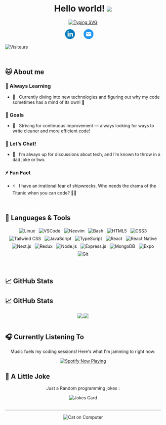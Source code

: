 <h1 align="center">
<h1 align="center">
Hello world!
  <img src="https://media.giphy.com/media/hvRJCLFzcasrR4ia7z/giphy.gif" width="28">
</h1>
  
<p align="center">
  <a href="https://git.io/typing-svg"><img src="https://readme-typing-svg.demolab.com?font=Fira+Code&pause=1000&center=true&width=435&lines=I'm+Aldric+Bottreau;I'm+a+Fullstack+Developer" alt="Typing SVG" /></a>
</p>

<p align="center">
  <a href=""><img width="32px" alt="Linkedin" title="Linkedin"  src="https://github.com/0xhel/0xhel/blob/main/socialLogo/linkedinLogo.png"/></a>
  &#8287;&#8287;&#8287;&#8287;&#8287;
  <a href="mailto:0xhel@tutamail.com"><img width="32px" alt="Email" title="Email" src="https://github.com/0xhel/0xhel/blob/main/socialLogo/mailLogo.png"></a>
  &#8287;&#8287;&#8287;&#8287;&#8287;
</p>

![Visiteurs](https://api.visitorbadge.io/api/VisitorHit?user=0xhel&repo=github-visitors-badge&countColor=%230366d6)

<br>

## 🐱​ About me

### 🌱 Always Learning
- 🔭 &nbsp; Currently diving into new technologies and figuring out why my code sometimes has a mind of its own! 🤖

### 🥅 Goals
- 🥅 &nbsp; Striving for continuous improvement — always looking for ways to write cleaner and more efficient code!

### 💬 Let’s Chat!
- 💬 &nbsp; I’m always up for discussions about tech, and I’m known to throw in a dad joke or two.

### ⚡ Fun Fact
- ⚡ &nbsp; I have an irrational fear of shipwrecks. Who needs the drama of the Titanic when you can code? 🚢😱

<br>

## 🔧 Languages & Tools

<p align="center">
  <img src="https://img.shields.io/badge/Linux-FCC624?style=for-the-badge&logo=linux&logoColor=black" alt="Linux" style="vertical-align:top; margin:4px"/>
  <img src="https://img.shields.io/badge/Visual_Studio_Code-0078D4?style=for-the-badge&logo=visual-studio-code&logoColor=white" alt="VSCode" style="vertical-align:top; margin:4px"/>
  <img src="https://img.shields.io/badge/Neovim-57A143?style=for-the-badge&logo=neovim&logoColor=white" alt="Neovim" style="vertical-align:top; margin:4px"/>
  <img src="https://img.shields.io/badge/Bash-4EAA25?style=for-the-badge&logo=gnu-bash&logoColor=white" alt="Bash" style="vertical-align:top; margin:4px"/>
  <img src="https://img.shields.io/badge/HTML5-E34F26?style=for-the-badge&logo=html5&logoColor=white" alt="HTML5" style="vertical-align:top; margin:4px"/>
  <img src="https://img.shields.io/badge/CSS3-1572B6?style=for-the-badge&logo=css3&logoColor=white" alt="CSS3" style="vertical-align:top; margin:4px"/>
  <img src="https://img.shields.io/badge/Tailwind_CSS-06B6D4?style=for-the-badge&logo=tailwind-css&logoColor=white" alt="Tailwind CSS" style="vertical-align:top; margin:4px"/>
  <img src="https://img.shields.io/badge/JavaScript-F7DF1E?style=for-the-badge&logo=javascript&logoColor=black" alt="JavaScript" style="vertical-align:top; margin:4px"/>
  <img src="https://img.shields.io/badge/TypeScript-007ACC?style=for-the-badge&logo=typescript&logoColor=white" alt="TypeScript" style="vertical-align:top; margin:4px"/>
  <img src="https://img.shields.io/badge/React-20232A?style=for-the-badge&logo=react&logoColor=61DAFB" alt="React" style="vertical-align:top; margin:4px"/>
  <img src="https://img.shields.io/badge/React_Native-61DAFB?style=for-the-badge&logo=react&logoColor=black" alt="React Native" style="vertical-align:top; margin:4px"/>
  <img src="https://img.shields.io/badge/Next.js-000000?style=for-the-badge&logo=next.js&logoColor=white" alt="Next.js" style="vertical-align:top; margin:4px"/>
  <img src="https://img.shields.io/badge/Redux-764ABC?style=for-the-badge&logo=redux&logoColor=white" alt="Redux" style="vertical-align:top; margin:4px"/>
  <img src="https://img.shields.io/badge/Node.js-43853D?style=for-the-badge&logo=node.js&logoColor=white" alt="Node.js" style="vertical-align:top; margin:4px"/>
  <img src="https://img.shields.io/badge/Express.js-000000?style=for-the-badge&logo=express&logoColor=white" alt="Express.js" style="vertical-align:top; margin:4px"/>
  <img src="https://img.shields.io/badge/MongoDB-47A248?style=for-the-badge&logo=mongodb&logoColor=white" alt="MongoDB" style="vertical-align:top; margin:4px"/>
  <img src="https://img.shields.io/badge/Expo-000020?style=for-the-badge&logo=expo&logoColor=white" alt="Expo" style="vertical-align:top; margin:4px"/>
  <img src="https://img.shields.io/badge/Git-F05032?style=for-the-badge&logo=git&logoColor=white" alt="Git" style="vertical-align:top; margin:4px"/>
</p>

<br>

## 📈 GitHub Stats

## 📈 GitHub Stats

<div align="center">
  <a href="https://github.com/0xhel">
    <img align="center" src="https://github-readme-stats.vercel.app/api?username=0xhel&show_icons=true&line_height=27&theme=blueberry&count_private=true&cache_seconds=1800" />
  </a>
  <a href="https://github.com/0xhel">
    <img align="center" src="https://github-readme-stats.vercel.app/api/top-langs/?username=0xhel&langs_count=3&theme=blueberry" />
  </a>
</div>

<br>

## 🎧 Currently Listening To

<p align="center">
  Music fuels my coding sessions! Here's what I'm jamming to right now:
</p>

<div align="center">
  <a href="https://github.com/kittinan/spotify-github-profile">
    <img src="https://spotify-github-profile.kittinanx.com/api/view?uid=31m3djlmresd6niu2ctcamitd2yq&cover_image=true&theme=default&show_offline=false&background_color=121212&interchange=false" alt="Spotify Now Playing" />
  </a>
</div>

## 🤣 A Little Joke

<p align="center">Just a Random programming jokes :</p>

<div align="center">
  <img src="https://readme-jokes.vercel.app/api" alt="Jokes Card" />
</div>

<br>

---

<div align="center">
  <img src="https://i.giphy.com/media/v1.Y2lkPTc5MGI3NjExcnUzaWx5MXFvcnhyN3FmampvMmhwdmphOGIxcnVlc2Nra3B1aDgyNCZlcD12MV9pbnRlcm5hbF9naWZfYnlfaWQmY3Q9Zw/VbnUQpnihPSIgIXuZv/giphy.gif" alt="Cat on Computer"/>
</div>
